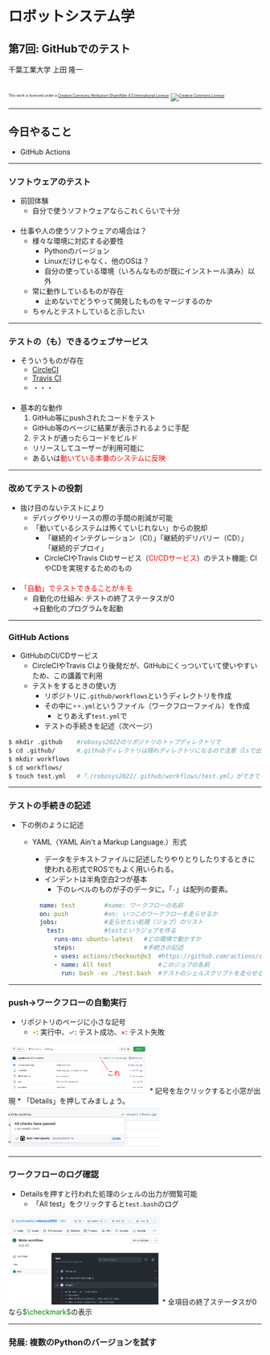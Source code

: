 # ロボットシステム学

## 第7回: <span style="text-transform:none">GitHub</span>でのテスト

千葉工業大学 上田 隆一

<br />

<p style="font-size:50%">
This work is licensed under a <a rel="license" href="http://creativecommons.org/licenses/by-sa/4.0/">Creative Commons Attribution-ShareAlike 4.0 International License</a>.
<a rel="license" href="http://creativecommons.org/licenses/by-sa/4.0/">
<img alt="Creative Commons License" style="border-width:0" src="https://i.creativecommons.org/l/by-sa/4.0/88x31.png" /></a>
</p>

---

## 今日やること

* GitHub Actions

---

### ソフトウェアのテスト

* 前回体験
  * 自分で使うソフトウェアならこれくらいで十分<br />　
* 仕事や人の使うソフトウェアの場合は？
  * 様々な環境に対応する必要性
    * Pythonのバージョン
    * Linuxだけじゃなく、他のOSは？
    * 自分の使っている環境（いろんなものが既にインストール済み）以外
  * 常に動作しているものが存在
    * 止めないでどうやって開発したものをマージするのか
  * ちゃんとテストしていると示したい

---

### テストの（も）できるウェブサービス

* そういうものが存在
  * [CircleCI](https://circleci.com/ja/)
  * [Travis CI](https://www.travis-ci.com/)
  * ・・・<br />　
* 基本的な動作
  1. GitHub等にpushされたコードをテスト
    * GitHub等のページに結果が表示されるように手配
  2. テストが通ったらコードをビルド
    * リリースしてユーザーが利用可能に
    * あるいは<span style="color:red">動いている本番のシステムに反映</span>


---

### 改めてテストの役割

* 抜け目のないテストにより
  * デバッグやリリースの際の手間の削減が可能
  * 「動いているシステムは怖くていじれない」からの脱却
    * 「継続的インテグレーション（CI）」「継続的デリバリー（CD）」<br />「継続的デプロイ」
    * CircleCIやTravis CIのサービス（<span style="color:red">CI/CDサービス</span>）のテスト機能: CIやCDを実現するためのもの<br />　
* <span style="color:red">「自動」でテストできることがキモ</span>
  * 自動化の仕組み: テストの終了ステータスが0<br />$\rightarrow$自動化のプログラムを起動

---

### <span style="text-transform:none">GitHub Actions</span>

* GitHubのCI/CDサービス
  * CircleCIやTravis CIより後発だが、GitHubにくっついていて使いやすいため、この講義で利用
  * テストをするときの使い方
    * リポジトリに`.github/workflows`というディレクトリを作成
    * その中に$\circ\circ$`.yml`というファイル（ワークフローファイル）を作成
      * とりあえず`test.yml`で
    * テストの手続きを記述（次ページ）
 ```bash
$ mkdir .github    #robosys2022のリポジトリのトップディレクトリで
$ cd .github/      #.githubディレクトリは隠れディレクトリになるので注意（lsで出てこない。ls -aで出る。）
$ mkdir workflows
$ cd workflows/
$ touch test.yml   #「./robosys2022/.github/workflows/test.yml」ができているとOK
 ```

---

### テストの手続きの記述

* 下の例のように記述
  * YAML（YAML Ain't a Markup Language.）形式
    * データをテキストファイルに記述したりやりとりしたりするときに使われる形式でROSでもよく用いられる。
    * インデントは半角空白2つが基本
      * 下のレベルのものが子のデータに。「`-`」は配列の要素。

    ```yaml
      name: test        #name: ワークフローの名前
      on: push          #on: いつこのワークフローを走らせるか
      jobs:             #走らせたい処理（ジョブ）のリスト
        test:           #testというジョブを作る
          runs-on: ubuntu-latest   #どの環境で動かすか
          steps:                   #手続きの記述
          - uses: actions/checkout@v3  #https://github.com/actions/checkoutのバージョン3を使用
          - name: All test             #このジョブの名前
            run: bash -xv ./test.bash  #テストのシェルスクリプトを走らせる
    ```

---

### <span style="text-transform:none">push</span>$\rightarrow$ワークフローの自動実行

* リポジトリのページに小さな記号
  * <span style="color:orange">$\bullet$</span>: 実行中、<span style="color:green">$\checkmark$</span>: テスト成功、<span style="color:red">$\times$</span>: テスト失敗<br />
<img src="./figs/github_actions_running.png" width="55%" />
* 記号を左クリックすると小窓が出現
  * 「Details」を押してみましょう。<br />
<img src="./figs/github_actions_ok.png" width="60%" />

---

### ワークフローのログ確認

* Detailsを押すと行われた処理のシェルの出力が閲覧可能
  * 「All test」をクリックすると`test.bash`のログ
<img src="./figs/testlog.png" width="60%" />
* 全項目の終了ステータスが0なら<span style="color:green">$\checkmark$</span>の表示

---

### 発展: 複数のPythonのバージョンを試す



